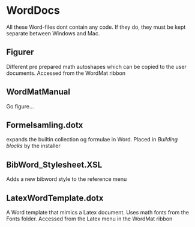 # WordDocs

All these Word-files dont contain any code. If they do, they must be kept separate between Windows and Mac.

## Figurer
Different pre prepared math autoshapes which can be copied to the user documents. Accessed from the WordMat ribbon

## WordMatManual
Go figure...

## Formelsamling.dotx
expands the builtin collection og formulae in Word.
Placed in *Building blocks* by the installer

## BibWord_Stylesheet.XSL
Adds a new bibword style to the reference menu

## LatexWordTemplate.dotx
A Word template that mimics a Latex document. Uses math fonts from the Fonts folder.
Accessed from the Latex menu in the WordMat ribbon
